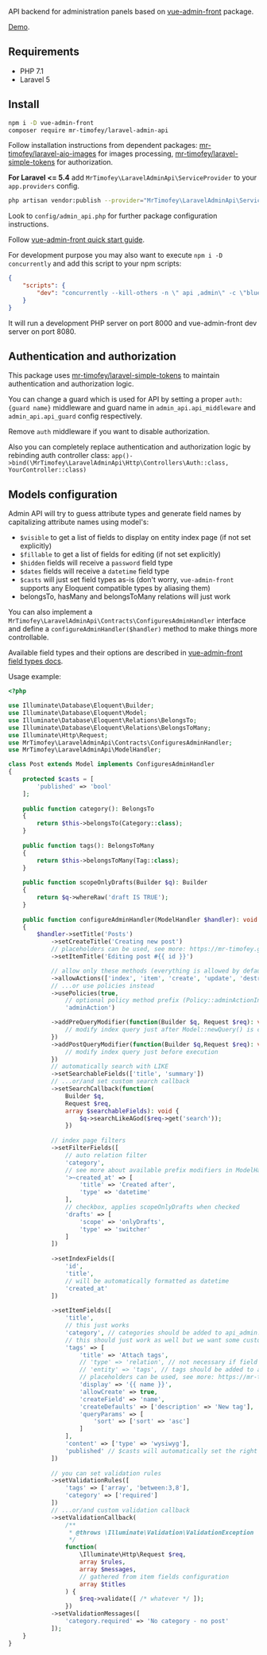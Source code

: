 API backend for administration panels based on [vue-admin-front](https://github.com/mrTimofey/vue-admin) package.

[Demo](http://admin.shit-free.space).

## Requirements

* PHP 7.1
* Laravel 5

## Install

```bash
npm i -D vue-admin-front
composer require mr-timofey/laravel-admin-api
```

Follow installation instructions from dependent packages:
[mr-timofey/laravel-aio-images](https://github.com/mrTimofey/laravel-aio-images) for images processing,
[mr-timofey/laravel-simple-tokens](https://github.com/mrTimofey/laravel-simple-tokens) for authorization.

**For Laravel <= 5.4** add `MrTimofey\LaravelAdminApi\ServiceProvider` to your `app.providers` config.

```bash
php artisan vendor:publish --provider="MrTimofey\LaravelAdminApi\ServiceProvider"
```

Look to `config/admin_api.php` for further package configuration instructions.

Follow [vue-admin-front quick start guide](https://mr-timofey.gitbooks.io/vue-admin/content/quick-start.html).

For development purpose you may also want to execute `npm i -D concurrently` and add this script to your npm scripts:

```json
{
	"scripts": {
		"dev": "concurrently --kill-others -n \" api ,admin\" -c \"blue,white\" \"php artisan serve\" \"npm run admin:dev\""
	}
}
```

It will run a development PHP server on port 8000 and vue-admin-front dev server on port 8080.

## Authentication and authorization

This package uses [mr-timofey/laravel-simple-tokens](https://github.com/mrTimofey/laravel-simple-tokens)
to maintain authentication and authorization logic.

You can change a guard which is used for API by setting a proper `auth:{guard name}` middleware and guard name
in `admin_api.api_middleware` and `admin_api.api_guard` config respectively.

Remove `auth` middleware if you want to disable authorization.

Also you can completely replace authentication and authorization logic by rebinding auth controller class:
`app()->bind(\MrTimofey\LaravelAdminApi\Http\Controllers\Auth::class, YourController::class)`

## Models configuration

Admin API will try to guess attribute types and generate field names by capitalizing attribute names using model's:
* `$visible` to get a list of fields to display on entity index page (if not set explicitly)
* `$fillable` to get a list of fields for editing (if not set explicitly)
* `$hidden` fields will receive a `password` field type
* `$dates` fields will receive a `datetime` field type
* `$casts` will just set field types as-is (don't worry, `vue-admin-front` supports any Eloquent compatible types by aliasing them)
* belongsTo, hasMany and belongsToMany relations will just work

You can also implement a `MrTimofey\LaravelAdminApi\Contracts\ConfiguresAdminHandler` interface and define a
`configureAdminHandler($handler)` method to make things more controllable.

Available field types and their options are described in
[vue-admin-front field types docs](https://mr-timofey.gitbooks.io/vue-admin/content/fields.html#available-field-types).

Usage example:

```php
<?php

use Illuminate\Database\Eloquent\Builder;
use Illuminate\Database\Eloquent\Model;
use Illuminate\Database\Eloquent\Relations\BelongsTo;
use Illuminate\Database\Eloquent\Relations\BelongsToMany;
use Illuminate\Http\Request;
use MrTimofey\LaravelAdminApi\Contracts\ConfiguresAdminHandler;
use MrTimofey\LaravelAdminApi\ModelHandler;

class Post extends Model implements ConfiguresAdminHandler
{
    protected $casts = [
        'published' => 'bool'
    ];
    
    public function category(): BelongsTo
    {
        return $this->belongsTo(Category::class);
    }
    
    public function tags(): BelongsToMany
    {
        return $this->belongsToMany(Tag::class);
    }
    
    public function scopeOnlyDrafts(Builder $q): Builder
    {
        return $q->whereRaw('draft IS TRUE');
    }
    
    public function configureAdminHandler(ModelHandler $handler): void
    {
        $handler->setTitle('Posts')
            ->setCreateTitle('Creating new post')
            // placeholders can be used, see more: https://mr-timofey.gitbooks.io/vue-admin/placeholders.html
            ->setItemTitle('Editing post #{{ id }}')

            // allow only these methods (everything is allowed by default)
            ->allowActions(['index', 'item', 'create', 'update', 'destroy'])
            // ...or use policies instead
            ->usePolicies(true,
                // optional policy method prefix (Policy::adminActionIndex, Policy::adminActionCreate, etc.)
                'adminAction')

            ->addPreQueryModifier(function(Builder $q, Request $req): void {
                // modify index query just after Model::newQuery() is called
            })
            ->addPostQueryModifier(function(Builder $q,Request $req): void {
                // modify index query just before execution
            })
            // automatically search with LIKE
            ->setSearchableFields(['title', 'summary'])
            // ...or/and set custom search callback
            ->setSearchCallback(function(
                Builder $q,
                Request $req,
                array $searchableFields): void {
                    $q->searchLikeAGod($req->get('search'));
                })
            
            // index page filters
            ->setFilterFields([
                // auto relation filter
                'category',
                // see more about available prefix modifiers in ModelHandler::applyFilters sources
                '>~created_at' => [
                    'title' => 'Created after',
                    'type' => 'datetime'
                ],
                // checkbox, applies scopeOnlyDrafts when checked
                'drafts' => [
                    'scope' => 'onlyDrafts',
                    'type' => 'switcher'
                ]
            ])
            
            ->setIndexFields([
                'id',
                'title',
                // will be automatically formatted as datetime
                'created_at'
            ])
            
            ->setItemFields([
                'title',
                // this just works
                'category', // categories should be added to api_admin.models config
                // this should just work as well but we want some customizations
                'tags' => [
                    'title' => 'Attach tags',
                    // 'type' => 'relation', // not necessary if field name is same as a relation method
                    // 'entity' => 'tags', // tags should be added to api_admin.models config
                    // placeholders can be used, see more: https://mr-timofey.gitbooks.io/vue-admin/placeholders.html
                    'display' => '{{ name }}',
                    'allowCreate' => true,
                    'createField' => 'name',
                    'createDefaults' => ['description' => 'New tag'],
                    'queryParams' => [
                        'sort' => ['sort' => 'asc']
                    ]
                ],
                'content' => ['type' => 'wysiwyg'],
                'published' // $casts will automatically set the right field type for you
            ])
            
            // you can set validation rules
            ->setValidationRules([
                'tags' => ['array', 'between:3,8'],
                'category' => ['required']
            ])
            // ...or/and custom validation callback
            ->setValidationCallback(
                /**
                 * @throws \Illuminate\Validation\ValidationException
                 */
                function(
                    \Illuminate\Http\Request $req,
                    array $rules,
                    array $messages,
                    // gathered from item fields configuration
                    array $titles
                ) {
                    $req->validate([ /* whatever */ ]);
                })
            ->setValidationMessages([
                'category.required' => 'No category - no post'
            ]);
    }
}
```
